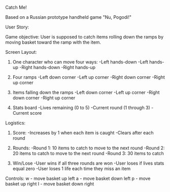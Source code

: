 Catch Me!

Based on a Russian prototype handheld game "Nu, Pogodi!"

User Story:

Game objective:
User is supposed to catch items rolling down the ramps by moving basket toward the ramp with the item.


Screen Layout:
1. One character who can move four ways:
	-Left hands-down
	-Left hands-up
	-Right hands-down
	-Right hands-up

2. Four ramps
	-Left down corner
	-Left up corner
	-Right down corner
	-Right up corner

3. Items falling down the ramps
	-Left down corner
	-Left up corner
	-Right down corner
	-Right up corner

4. Stats board
	-Lives remaining (0 to 5)
	-Current round (1 through 3)
	-Current score


Logistics:
1. Score:
	-Increases by 1 when each item is caught
	-Clears after each round

2. Rounds:
	-Round 1: 10 items to catch to move to the next round
	-Round 2: 20 items to catch to move to the next round
	-Round 3: 30 items to catch

3. Win/Lose
	-User wins if all three rounds are won
	-User loses if lives stats equal zero
	-User loses 1 life each time they miss an item

Controls:
	w - move basket up left
	a - move basket down left
	p - move basket up right
	l - move basket down right




